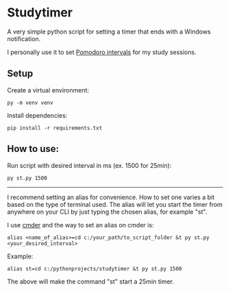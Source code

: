 # Studytimer

A very simple python script for setting a timer that ends with a Windows notification.

I personally use it to set [Pomodoro intervals](https://en.wikipedia.org/wiki/Pomodoro_Technique) for my study sessions.

## Setup

Create a virtual environment:
```
py -m venv venv
```
Install dependencies:
```
pip install -r requirements.txt
```

## How to use:
Run script with desired interval in ms (ex. 1500 for 25min):
```
py st.py 1500
```

---

I recommend setting an alias for convenience. How to set one varies a bit based on the type of terminal used. The alias will let you start the timer from anywhere on your CLI by just typing the chosen alias, for example "st".

I use [cmder](https://cmder.net/) and the way to set an alias on cmder is:
```
alias <name_of_alias>=cd c:/your_path/to_script_folder &t py st.py <your_desired_interval>
```
Example:
```
alias st=cd c:/pythonprojects/studytimer &t py st.py 1500
```
The above will make the command "st" start a 25min timer.
